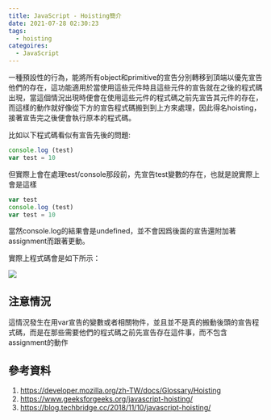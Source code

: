 ```yaml
---
title: JavaScript - Hoisting簡介
date: 2021-07-28 02:30:23
tags: 
  - hoisting
categoires:
  - JavaScript
---
```



一種預設性的行為，能將所有object和primitive的宣告分別轉移到頂端以優先宣告他們的存在，這功能適用於當使用這些元件時且這些元件的宣告就在之後的程式碼出現，當這個情況出現時便會在使用這些元件的程式碼之前先宣告其元件的存在，而這樣的動作就好像從下方的宣告程式碼搬到到上方來處理，因此得名hoisting，接著宣告完之後便會執行原本的程式碼。 

比如以下程式碼看似有宣告先後的問題:

``` javascript 
console.log (test)
var test = 10
```

但實際上會在處理test/console那段前，先宣告test變數的存在，也就是說實際上會是這樣


```javascript
var test
console.log (test)
var test = 10

```

當然console.log的結果會是undefined，並不會因爲後面的宣告還附加著assignment而跟著更動。


實際上程式碼會是如下所示：

![](https://res.cloudinary.com/dqfxgtyoi/image/upload/v1627411466/Javascript/jsHoisting/hoisitingExample_zbxrqy.png)


## 注意情況
這情況發生在用var宣告的變數或者相關物件，並且並不是真的搬動後頭的宣告程式碼，而是在那些需要他們的程式碼之前先宣告存在這件事，而不包含assignment的動作


## 參考資料

1. https://developer.mozilla.org/zh-TW/docs/Glossary/Hoisting
2. https://www.geeksforgeeks.org/javascript-hoisting/
3. https://blog.techbridge.cc/2018/11/10/javascript-hoisting/ 


